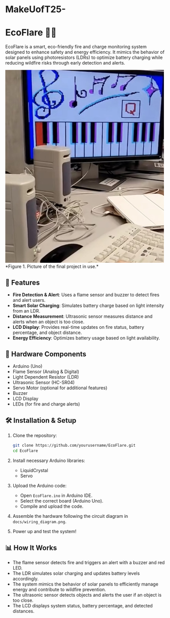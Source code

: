 # MakeUofT25-

# EcoFlare 🌱💡

EcoFlare is a smart, eco-friendly fire and charge monitoring system designed to enhance safety and energy efficiency. It mimics the behavior of solar panels using photoresistors (LDRs) to optimize battery charging while reducing wildfire risks through early detection and alerts.

<img src="https://github.com/hyeonjijung1/Past_Project/blob/main/IMG_9424%202.jpg" alt="Project Image" width="500">
  *Figure 1. Picture of the final project in use.*

## 🚀 Features

- **Fire Detection & Alert**: Uses a flame sensor and buzzer to detect fires and alert users.
- **Smart Solar Charging**: Simulates battery charge based on light intensity from an LDR.
- **Distance Measurement**: Ultrasonic sensor measures distance and alerts when an object is too close.
- **LCD Display**: Provides real-time updates on fire status, battery percentage, and object distance.
- **Energy Efficiency**: Optimizes battery usage based on light availability.

## 🔧 Hardware Components

- Arduino (Uno)
- Flame Sensor (Analog & Digital)
- Light Dependent Resistor (LDR)
- Ultrasonic Sensor (HC-SR04)
- Servo Motor (optional for additional features)
- Buzzer
- LCD Display
- LEDs (for fire and charge alerts)

## 🛠️ Installation & Setup

1. Clone the repository:
   ```sh
   git clone https://github.com/yourusername/EcoFlare.git
   cd EcoFlare
   ```

2. Install necessary Arduino libraries:
   - LiquidCrystal
   - Servo

3. Upload the Arduino code:
   - Open `EcoFlare.ino` in Arduino IDE.
   - Select the correct board (Arduino Uno).
   - Compile and upload the code.

4. Assemble the hardware following the circuit diagram in `docs/wiring_diagram.png`.

5. Power up and test the system!

## 📊 How It Works

- The flame sensor detects fire and triggers an alert with a buzzer and red LED.
- The LDR simulates solar charging and updates battery levels accordingly.
- The system mimics the behavior of solar panels to efficiently manage energy and contribute to wildfire prevention.
- The ultrasonic sensor detects objects and alerts the user if an object is too close.
- The LCD displays system status, battery percentage, and detected distances.
